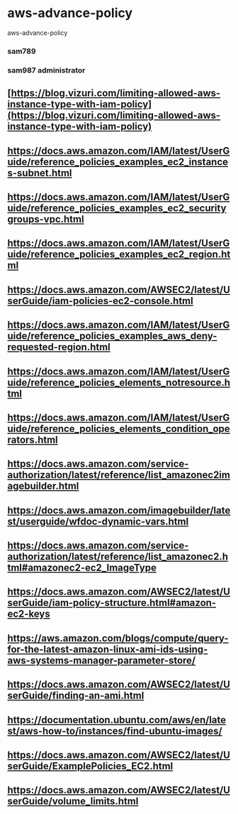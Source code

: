 <!-- @format -->

# aws-advance-policy

aws-advance-policy

### sam789

### sam987 administrator

## [https://blog.vizuri.com/limiting-allowed-aws-instance-type-with-iam-policy](https://blog.vizuri.com/limiting-allowed-aws-instance-type-with-iam-policy)

## https://docs.aws.amazon.com/IAM/latest/UserGuide/reference_policies_examples_ec2_instances-subnet.html

## https://docs.aws.amazon.com/IAM/latest/UserGuide/reference_policies_examples_ec2_securitygroups-vpc.html

## https://docs.aws.amazon.com/IAM/latest/UserGuide/reference_policies_examples_ec2_region.html

## https://docs.aws.amazon.com/AWSEC2/latest/UserGuide/iam-policies-ec2-console.html

## https://docs.aws.amazon.com/IAM/latest/UserGuide/reference_policies_examples_aws_deny-requested-region.html

## https://docs.aws.amazon.com/IAM/latest/UserGuide/reference_policies_elements_notresource.html

## https://docs.aws.amazon.com/IAM/latest/UserGuide/reference_policies_elements_condition_operators.html

## https://docs.aws.amazon.com/service-authorization/latest/reference/list_amazonec2imagebuilder.html

## https://docs.aws.amazon.com/imagebuilder/latest/userguide/wfdoc-dynamic-vars.html

## https://docs.aws.amazon.com/service-authorization/latest/reference/list_amazonec2.html#amazonec2-ec2_ImageType

## https://docs.aws.amazon.com/AWSEC2/latest/UserGuide/iam-policy-structure.html#amazon-ec2-keys

## https://aws.amazon.com/blogs/compute/query-for-the-latest-amazon-linux-ami-ids-using-aws-systems-manager-parameter-store/

## https://docs.aws.amazon.com/AWSEC2/latest/UserGuide/finding-an-ami.html

## https://documentation.ubuntu.com/aws/en/latest/aws-how-to/instances/find-ubuntu-images/

## https://docs.aws.amazon.com/AWSEC2/latest/UserGuide/ExamplePolicies_EC2.html

## https://docs.aws.amazon.com/AWSEC2/latest/UserGuide/volume_limits.html
